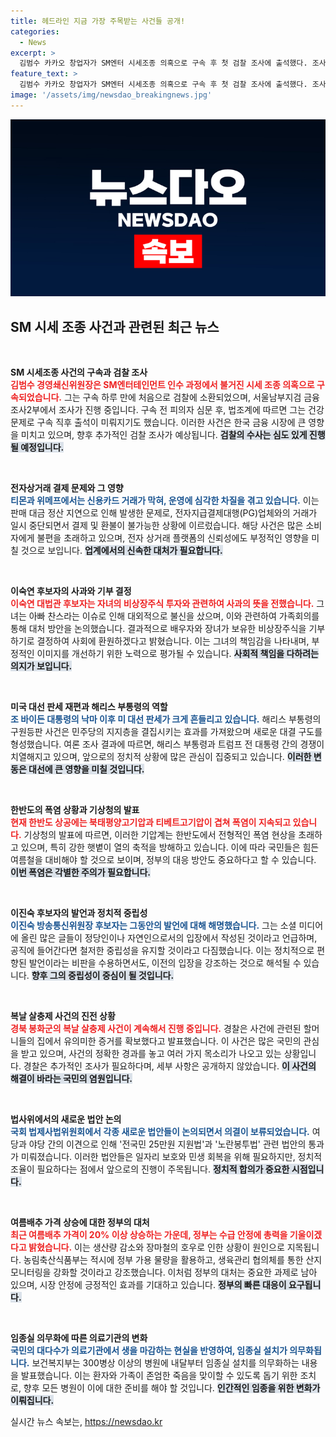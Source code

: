 ```yaml
---
title: 헤드라인 지금 가장 주목받는 사건들 공개!
categories:
  - News
excerpt: >
  김범수 카카오 창업자가 SM엔터 시세조종 의혹으로 구속 후 첫 검찰 조사에 출석했다. 조사 시작 34시간 만으로, 건강 문제로 출석이 불발된 전날과 대조적이다. 이로써 카카오는 이커머스 업계의 위기 속에서 추가 논란에 휘말리게 됐다.
feature_text: >
  김범수 카카오 창업자가 SM엔터 시세조종 의혹으로 구속 후 첫 검찰 조사에 출석했다. 조사 시작 34시간 만으로, 건강 문제로 출석이 불발된 전날과 대조적이다. 이로써 카카오는 이커머스 업계의 위기 속에서 추가 논란에 휘말리게 됐다.
image: '/assets/img/newsdao_breakingnews.jpg'
---
```


<p><img src="/assets/img/newsdao_breakingnews.jpg" alt="ranknews 속보" /></p>

<h2 data-ke-size="size26">SM 시세 조종 사건과 관련된 최근 뉴스</h2>

<p data-ke-size="size16">&nbsp;</p>

<p><strong>SM 시세조종 사건의 구속과 검찰 조사</strong><br />
<b><span style="color: #ee2323;">김범수 경영쇄신위원장은 SM엔터테인먼트 인수 과정에서 불거진 시세 조종 의혹으로 구속되었습니다.</span></b> 그는 구속 하루 만에 처음으로 검찰에 소환되었으며, 서울남부지검 금융조사2부에서 조사가 진행 중입니다. 구속 전 피의자 심문 후, 법조계에 따르면 그는 건강 문제로 구속 직후 출석이 미뤄지기도 했습니다. 이러한 사건은 한국 금융 시장에 큰 영향을 미치고 있으며, 향후 추가적인 검찰 조사가 예상됩니다. <b><span style="background-color: #21538527;">검찰의 수사는 심도 있게 진행될 예정입니다.</span></b></p>

<p data-ke-size="size16">&nbsp;</p>

<p><strong>전자상거래 결제 문제와 그 영향</strong><br />
<b><span style="color: #1a5490;">티몬과 위메프에서는 신용카드 거래가 막혀, 운영에 심각한 차질을 겪고 있습니다.</span></b> 이는 판매 대금 정산 지연으로 인해 발생한 문제로, 전자지급결제대행(PG)업체와의 거래가 일시 중단되면서 결제 및 환불이 불가능한 상황에 이르렀습니다. 해당 사건은 많은 소비자에게 불편을 초래하고 있으며, 전자 상거래 플랫폼의 신뢰성에도 부정적인 영향을 미칠 것으로 보입니다. <b><span style="background-color: #21538527;">업계에서의 신속한 대처가 필요합니다.</span></b></p>

<p data-ke-size="size16">&nbsp;</p>

<p><strong>이숙연 후보자의 사과와 기부 결정</strong><br />
<b><span style="color: #ee2323;">이숙연 대법관 후보자는 자녀의 비상장주식 투자와 관련하여 사과의 뜻을 전했습니다.</span></b> 그녀는 아빠 찬스라는 이슈로 인해 대외적으로 불신을 샀으며, 이와 관련하여 가족회의를 통해 대처 방안을 논의했습니다. 결과적으로 배우자와 장녀가 보유한 비상장주식을 기부하기로 결정하여 사회에 환원하겠다고 밝혔습니다. 이는 그녀의 책임감을 나타내며, 부정적인 이미지를 개선하기 위한 노력으로 평가될 수 있습니다. <b><span style="background-color: #21538527;">사회적 책임을 다하려는 의지가 보입니다.</span></b></p>

<p data-ke-size="size16">&nbsp;</p>

<p><strong>미국 대선 판세 재편과 해리스 부통령의 역할</strong><br />
<b><span style="color: #1a5490;">조 바이든 대통령의 낙마 이후 미 대선 판세가 크게 흔들리고 있습니다.</span></b> 해리스 부통령의 구원등판 사건은 민주당의 지지층을 결집시키는 효과를 가져왔으며 새로운 대결 구도를 형성했습니다. 여론 조사 결과에 따르면, 해리스 부통령과 트럼프 전 대통령 간의 경쟁이 치열해지고 있으며, 앞으로의 정치적 상황에 많은 관심이 집중되고 있습니다. <b><span style="background-color: #21538527;">이러한 변동은 대선에 큰 영향을 미칠 것입니다.</span></b></p>

<p data-ke-size="size16">&nbsp;</p>

<p><strong>한반도의 폭염 상황과 기상청의 발표</strong><br />
<b><span style="color: #ee2323;">현재 한반도 상공에는 북태평양고기압과 티베트고기압이 겹쳐 폭염이 지속되고 있습니다.</span></b> 기상청의 발표에 따르면, 이러한 기압계는 한반도에서 전형적인 폭염 현상을 초래하고 있으며, 특히 강한 햇볕이 열의 축적을 방해하고 있습니다. 이에 따라 국민들은 힘든 여름철을 대비해야 할 것으로 보이며, 정부의 대응 방안도 중요하다고 할 수 있습니다. <b><span style="background-color: #21538527;">이번 폭염은 각별한 주의가 필요합니다.</span></b></p>

<p data-ke-size="size16">&nbsp;</p>

<p><strong>이진숙 후보자의 발언과 정치적 중립성</strong><br />
<b><span style="color: #1a5490;">이진숙 방송통신위원장 후보자는 그동안의 발언에 대해 해명했습니다.</span></b> 그는 소셜 미디어에 올린 많은 글들이 정당인이나 자연인으로서의 입장에서 작성된 것이라고 언급하며, 공직에 들어간다면 철저한 중립성을 유지할 것이라고 다짐했습니다. 이는 정치적으로 편향된 발언이라는 비판을 수용하면서도, 이전의 입장을 강조하는 것으로 해석될 수 있습니다. <b><span style="background-color: #21538527;">향후 그의 중립성이 중심이 될 것입니다.</span></b></p>

<p data-ke-size="size16">&nbsp;</p>

<p><strong>복날 살충제 사건의 진전 상황</strong><br />
<b><span style="color: #ee2323;">경북 봉화군의 복날 살충제 사건이 계속해서 진행 중입니다.</span></b> 경찰은 사건에 관련된 할머니들의 집에서 유의미한 증거를 확보했다고 발표했습니다. 이 사건은 많은 국민의 관심을 받고 있으며, 사건의 정확한 경과를 놓고 여러 가지 목소리가 나오고 있는 상황입니다. 경찰은 추가적인 조사가 필요하다며, 세부 사항은 공개하지 않았습니다. <b><span style="background-color: #21538527;">이 사건의 해결이 바라는 국민의 염원입니다.</span></b></p>

<p data-ke-size="size16">&nbsp;</p>

<p><strong>법사위에서의 새로운 법안 논의</strong><br />
<b><span style="color: #1a5490;">국회 법제사법위원회에서 각종 새로운 법안들이 논의되면서 의결이 보류되었습니다.</span></b> 여당과 야당 간의 이견으로 인해 '전국민 25만원 지원법'과 '노란봉투법' 관련 법안의 통과가 미뤄졌습니다. 이러한 법안들은 일자리 보호와 민생 회복을 위해 필요하지만, 정치적 조율이 필요하다는 점에서 앞으로의 진행이 주목됩니다. <b><span style="background-color: #21538527;">정치적 합의가 중요한 시점입니다.</span></b></p>

<p data-ke-size="size16">&nbsp;</p>

<p><strong>여름배추 가격 상승에 대한 정부의 대처</strong><br />
<b><span style="color: #ee2323;">최근 여름배추 가격이 20% 이상 상승하는 가운데, 정부는 수급 안정에 총력을 기울이겠다고 밝혔습니다.</span></b> 이는 생산량 감소와 장마철의 호우로 인한 상황이 원인으로 지목됩니다. 농림축산식품부는 적시에 정부 가용 물량을 활용하고, 생육관리 협의체를 통한 산지 모니터링을 강화할 것이라고 강조했습니다. 이처럼 정부의 대처는 중요한 과제로 남아 있으며, 시장 안정에 긍정적인 효과를 기대하고 있습니다. <b><span style="background-color: #21538527;">정부의 빠른 대응이 요구됩니다.</span></b></p>

<p data-ke-size="size16">&nbsp;</p>

<p><strong>임종실 의무화에 따른 의료기관의 변화</strong><br />
<b><span style="color: #1a5490;">국민의 대다수가 의료기관에서 생을 마감하는 현실을 반영하여, 임종실 설치가 의무화됩니다.</span></b> 보건복지부는 300병상 이상의 병원에 내달부터 임종실 설치를 의무화하는 내용을 발표했습니다. 이는 환자와 가족이 존엄한 죽음을 맞이할 수 있도록 돕기 위한 조치로, 향후 모든 병원이 이에 대한 준비를 해야 할 것입니다. <b><span style="background-color: #21538527;">인간적인 임종을 위한 변화가 이뤄집니다.</span></b></p>
실시간 뉴스 속보는, <a href="https://newsdao.kr" rel="dofollow">https://newsdao.kr</a>


